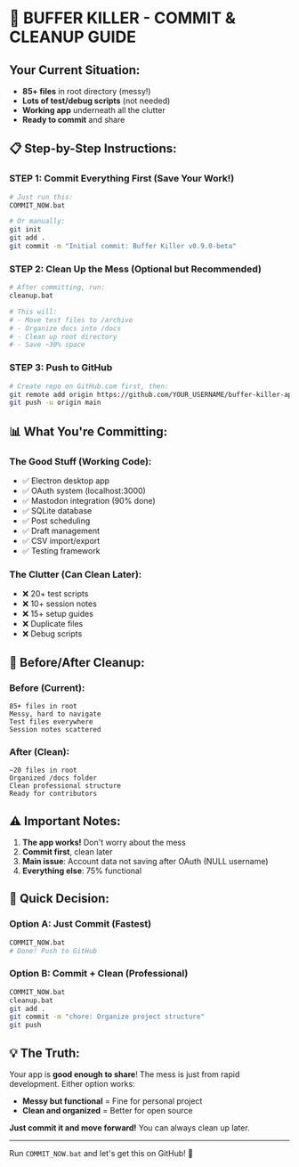 # 🚀 BUFFER KILLER - COMMIT & CLEANUP GUIDE

## Your Current Situation:
- **85+ files** in root directory (messy!)
- **Lots of test/debug scripts** (not needed)
- **Working app** underneath all the clutter
- **Ready to commit** and share

## 📋 Step-by-Step Instructions:

### STEP 1: Commit Everything First (Save Your Work!)
```bash
# Just run this:
COMMIT_NOW.bat

# Or manually:
git init
git add .
git commit -m "Initial commit: Buffer Killer v0.9.0-beta"
```

### STEP 2: Clean Up the Mess (Optional but Recommended)
```bash
# After committing, run:
cleanup.bat

# This will:
# - Move test files to /archive
# - Organize docs into /docs
# - Clean up root directory
# - Save ~30% space
```

### STEP 3: Push to GitHub
```bash
# Create repo on GitHub.com first, then:
git remote add origin https://github.com/YOUR_USERNAME/buffer-killer-app.git
git push -u origin main
```

## 📊 What You're Committing:

### The Good Stuff (Working Code):
- ✅ Electron desktop app
- ✅ OAuth system (localhost:3000)
- ✅ Mastodon integration (90% done)
- ✅ SQLite database
- ✅ Post scheduling
- ✅ Draft management
- ✅ CSV import/export
- ✅ Testing framework

### The Clutter (Can Clean Later):
- ❌ 20+ test scripts
- ❌ 10+ session notes
- ❌ 15+ setup guides
- ❌ Duplicate files
- ❌ Debug scripts

## 🧹 Before/After Cleanup:

### Before (Current):
```
85+ files in root
Messy, hard to navigate
Test files everywhere
Session notes scattered
```

### After (Clean):
```
~20 files in root
Organized /docs folder
Clean professional structure
Ready for contributors
```

## ⚠️ Important Notes:

1. **The app works!** Don't worry about the mess
2. **Commit first**, clean later
3. **Main issue**: Account data not saving after OAuth (NULL username)
4. **Everything else**: 75% functional

## 🎯 Quick Decision:

### Option A: Just Commit (Fastest)
```bash
COMMIT_NOW.bat
# Done! Push to GitHub
```

### Option B: Commit + Clean (Professional)
```bash
COMMIT_NOW.bat
cleanup.bat
git add .
git commit -m "chore: Organize project structure"
git push
```

## 💡 The Truth:

Your app is **good enough to share**! The mess is just from rapid development. Either option works:
- **Messy but functional** = Fine for personal project
- **Clean and organized** = Better for open source

**Just commit it and move forward!** You can always clean up later.

---

Run `COMMIT_NOW.bat` and let's get this on GitHub! 🚀
